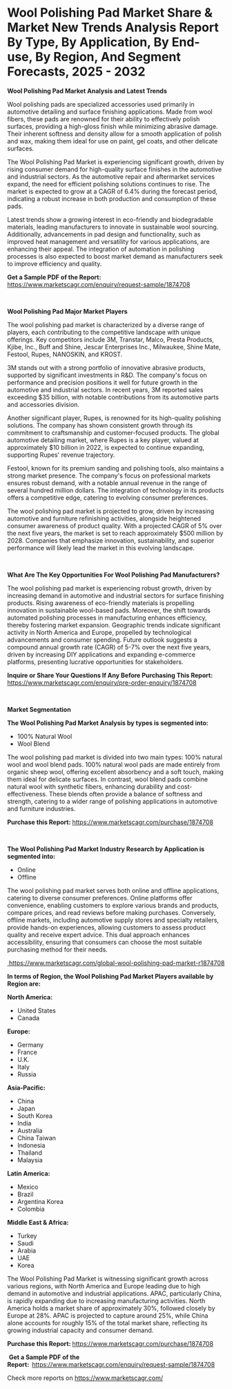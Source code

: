 <p><h1>Wool Polishing Pad Market Share & Market New Trends Analysis Report By Type, By Application, By End-use, By Region, And Segment Forecasts, 2025 - 2032</h1></p><p><strong>Wool Polishing Pad Market Analysis and Latest Trends</strong></p>
<p><p>Wool polishing pads are specialized accessories used primarily in automotive detailing and surface finishing applications. Made from wool fibers, these pads are renowned for their ability to effectively polish surfaces, providing a high-gloss finish while minimizing abrasive damage. Their inherent softness and density allow for a smooth application of polish and wax, making them ideal for use on paint, gel coats, and other delicate surfaces.</p><p>The Wool Polishing Pad Market is experiencing significant growth, driven by rising consumer demand for high-quality surface finishes in the automotive and industrial sectors. As the automotive repair and aftermarket services expand, the need for efficient polishing solutions continues to rise. The market is expected to grow at a CAGR of 6.4% during the forecast period, indicating a robust increase in both production and consumption of these pads.</p><p>Latest trends show a growing interest in eco-friendly and biodegradable materials, leading manufacturers to innovate in sustainable wool sourcing. Additionally, advancements in pad design and functionality, such as improved heat management and versatility for various applications, are enhancing their appeal. The integration of automation in polishing processes is also expected to boost market demand as manufacturers seek to improve efficiency and quality.</p></p>
<p><strong>Get a Sample PDF of the Report:&nbsp;</strong> <a href="https://www.marketscagr.com/enquiry/request-sample/1874708?utm_campaign=2637&utm_medium=2&utm_source=Github&utm_content=ia&utm_term=04042025&utm_id=wool-polishing-pad">https://www.marketscagr.com/enquiry/request-sample/1874708</a></p>
<p>&nbsp;</p>
<p><strong>Wool Polishing Pad Major Market Players</strong></p>
<p><p>The wool polishing pad market is characterized by a diverse range of players, each contributing to the competitive landscape with unique offerings. Key competitors include 3M, Transtar, Malco, Presta Products, Kjibe, Inc., Buff and Shine, Jescar Enterprises Inc., Milwaukee, Shine Mate, Festool, Rupes, NANOSKIN, and KROST.</p><p>3M stands out with a strong portfolio of innovative abrasive products, supported by significant investments in R&D. The company's focus on performance and precision positions it well for future growth in the automotive and industrial sectors. In recent years, 3M reported sales exceeding $35 billion, with notable contributions from its automotive parts and accessories division.</p><p>Another significant player, Rupes, is renowned for its high-quality polishing solutions. The company has shown consistent growth through its commitment to craftsmanship and customer-focused products. The global automotive detailing market, where Rupes is a key player, valued at approximately $10 billion in 2022, is expected to continue expanding, supporting Rupes' revenue trajectory.</p><p>Festool, known for its premium sanding and polishing tools, also maintains a strong market presence. The company's focus on professional markets ensures robust demand, with a notable annual revenue in the range of several hundred million dollars. The integration of technology in its products offers a competitive edge, catering to evolving consumer preferences.</p><p>The wool polishing pad market is projected to grow, driven by increasing automotive and furniture refinishing activities, alongside heightened consumer awareness of product quality. With a projected CAGR of 5% over the next five years, the market is set to reach approximately $500 million by 2028. Companies that emphasize innovation, sustainability, and superior performance will likely lead the market in this evolving landscape.</p></p>
<p>&nbsp;</p>
<p><strong>What Are The Key Opportunities For Wool Polishing Pad Manufacturers?</strong></p>
<p><p>The wool polishing pad market is experiencing robust growth, driven by increasing demand in automotive and industrial sectors for surface finishing products. Rising awareness of eco-friendly materials is propelling innovation in sustainable wool-based pads. Moreover, the shift towards automated polishing processes in manufacturing enhances efficiency, thereby fostering market expansion. Geographic trends indicate significant activity in North America and Europe, propelled by technological advancements and consumer spending. Future outlook suggests a compound annual growth rate (CAGR) of 5-7% over the next five years, driven by increasing DIY applications and expanding e-commerce platforms, presenting lucrative opportunities for stakeholders.</p></p>
<p><strong>Inquire or Share Your Questions If Any Before Purchasing This Report:</strong> <a href="https://www.marketscagr.com/enquiry/pre-order-enquiry/1874708?utm_campaign=2637&utm_medium=2&utm_source=Github&utm_content=ia&utm_term=04042025&utm_id=wool-polishing-pad">https://www.marketscagr.com/enquiry/pre-order-enquiry/1874708</a></p>
<p>&nbsp;</p>
<p><strong>Market Segmentation</strong></p>
<p><strong>The Wool Polishing Pad Market Analysis by types is segmented into:</strong></p>
<p><ul><li>100% Natural Wool</li><li>Wool Blend</li></ul></p>
<p><p>The wool polishing pad market is divided into two main types: 100% natural wool and wool blend pads. 100% natural wool pads are made entirely from organic sheep wool, offering excellent absorbency and a soft touch, making them ideal for delicate surfaces. In contrast, wool blend pads combine natural wool with synthetic fibers, enhancing durability and cost-effectiveness. These blends often provide a balance of softness and strength, catering to a wider range of polishing applications in automotive and furniture industries.</p></p>
<p><strong>Purchase this Report:&nbsp;</strong><a href="https://www.marketscagr.com/purchase/1874708?utm_campaign=2637&utm_medium=2&utm_source=Github&utm_content=ia&utm_term=04042025&utm_id=wool-polishing-pad">https://www.marketscagr.com/purchase/1874708</a></p>
<p>&nbsp;</p>
<p><strong>The Wool Polishing Pad Market Industry Research by Application is segmented into:</strong></p>
<p><ul><li>Online</li><li>Offline</li></ul></p>
<p><p>The wool polishing pad market serves both online and offline applications, catering to diverse consumer preferences. Online platforms offer convenience, enabling customers to explore various brands and products, compare prices, and read reviews before making purchases. Conversely, offline markets, including automotive supply stores and specialty retailers, provide hands-on experiences, allowing customers to assess product quality and receive expert advice. This dual approach enhances accessibility, ensuring that consumers can choose the most suitable purchasing method for their needs.</p></p>
<p><a href="https://www.marketscagr.com/global-wool-polishing-pad-market-r1874708?utm_campaign=2637&utm_medium=2&utm_source=Github&utm_content=ia&utm_term=04042025&utm_id=wool-polishing-pad">&nbsp;https://www.marketscagr.com/global-wool-polishing-pad-market-r1874708</a></p>
<p><strong>In terms of Region, the Wool Polishing Pad Market Players available by Region are:</strong></p>
<p>
    <p> <strong> North America: </strong>
        <ul>
            <li>United States</li>
            <li>Canada</li>
        </ul>
        </p> 
    <p> <strong> Europe: </strong>
        <ul>
            <li>Germany</li>
            <li>France</li>
            <li>U.K.</li>
            <li>Italy</li>
            <li>Russia</li>
        </ul>
        </p> 
    <p> <strong> Asia-Pacific: </strong>
        <ul>
            <li>China</li>
            <li>Japan</li>
            <li>South Korea</li>
            <li>India</li>
            <li>Australia</li>
            <li>China Taiwan</li>
            <li>Indonesia</li>
            <li>Thailand</li>
            <li>Malaysia</li>
        </ul>
        </p> 
    <p> <strong> Latin America: </strong>
        <ul>
            <li>Mexico</li>
            <li>Brazil</li>
            <li>Argentina Korea</li>
            <li>Colombia</li>
        </ul>
        </p> 
    <p> <strong> Middle East & Africa: </strong>
        <ul>
            <li>Turkey</li>
            <li>Saudi</li>
            <li>Arabia</li>
            <li>UAE</li>
            <li>Korea</li>
        </ul>
    </p>
    </p>
<p><p>The Wool Polishing Pad Market is witnessing significant growth across various regions, with North America and Europe leading due to high demand in automotive and industrial applications. APAC, particularly China, is rapidly expanding due to increasing manufacturing activities. North America holds a market share of approximately 30%, followed closely by Europe at 28%. APAC is projected to capture around 25%, while China alone accounts for roughly 15% of the total market share, reflecting its growing industrial capacity and consumer demand.</p></p>
<p><strong>Purchase this Report: </strong><a href="https://www.marketscagr.com/purchase/1874708?utm_campaign=2637&utm_medium=2&utm_source=Github&utm_content=ia&utm_term=04042025&utm_id=wool-polishing-pad">https://www.marketscagr.com/purchase/1874708</a></p>
<p>&nbsp;<strong>Get a Sample PDF of the Report:&nbsp;&nbsp;</strong><a href="https://www.marketscagr.com/enquiry/request-sample/1874708?utm_campaign=2637&utm_medium=2&utm_source=Github&utm_content=ia&utm_term=04042025&utm_id=wool-polishing-pad">https://www.marketscagr.com/enquiry/request-sample/1874708</a></p>
<p><strong></strong></p>
<p>Check more reports on <a href="https://www.marketscagr.com/?utm_campaign=2637&utm_medium=2&utm_source=Github&utm_content=ia&utm_term=04042025&utm_id=wool-polishing-pad">https://www.marketscagr.com/</a></p>